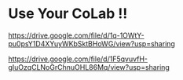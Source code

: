 # Use Your CoLab !!

https://drive.google.com/file/d/1q-1OWtY-pu0psY1D4XYuyWKbSktBHoWG/view?usp=sharing

https://drive.google.com/file/d/1F5qvuvfH-gIuOzqCLNoGrChnuOHL86Mq/view?usp=sharing

